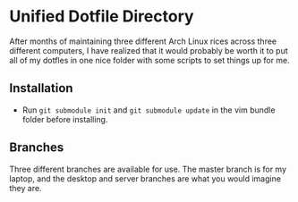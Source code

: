 # Unified Dotfile Directory

After months of maintaining three different Arch Linux rices across three different computers, I have realized that it would probably be worth it to put all of my dotfles in one nice folder with some scripts to set things up for me.

## Installation

* Run ```git submodule init``` and ```git submodule update``` in the vim bundle folder before installing.

## Branches

Three different branches are available for use. The master branch is for my laptop, and the desktop and server branches are what you would imagine they are.
